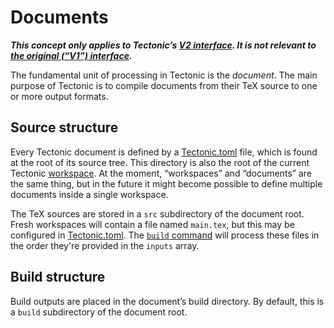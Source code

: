 # Documents

***This concept only applies to Tectonic’s [V2 interface][v2cli-ref]. It is not
relevant to [the original (“V1”) interface][v1cli-ref].***

[v2cli-ref]: ./v2cli.md
[v1cli-ref]: ./v1cli.md

The fundamental unit of processing in Tectonic is the *document*. The main
purpose of Tectonic is to compile documents from their TeX source to one or more
output formats.


## Source structure

Every Tectonic document is defined by a [Tectonic.toml][tectonic-toml] file,
which is found at the root of its source tree. This directory is also the root
of the current Tectonic [workspace]. At the moment, “workspaces” and “documents”
are the same thing, but in the future it might become possible to define
multiple documents inside a single workspace.

[tectonic-toml]: ./tectonic-toml.md
[workspace]: ./workspaces.md

The TeX sources are stored in a `src` subdirectory of the document root.
Fresh workspaces will contain a file named `main.tex`, but this may be
configured in [Tectonic.toml][tectonic-toml]. The [`build` command][cli-build] will process these files in the order they're provided in the `inputs` array.

[cli-build]: ../v2cli/build.md


## Build structure

Build outputs are placed in the document’s build directory. By default, this is
a `build` subdirectory of the document root.
